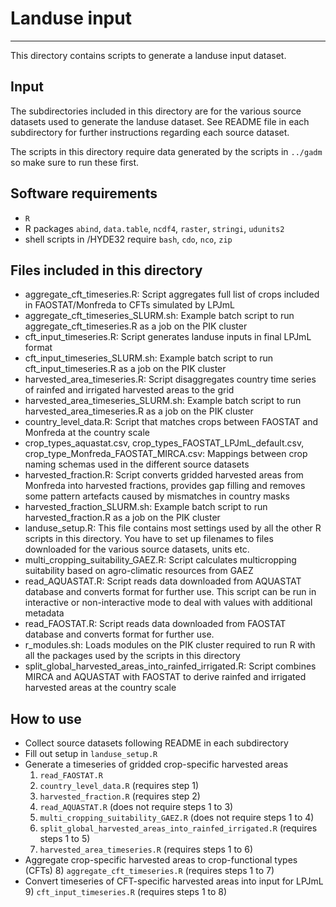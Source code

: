 # Landuse input
-----
This directory contains scripts to generate a landuse input dataset.

## Input
The subdirectories included in this directory are for the various source
datasets used to generate the landuse dataset. See README file in each
subdirectory for further instructions regarding each source dataset.

The scripts in this directory require data generated by the scripts in `../gadm`
so make sure to run these first.

## Software requirements
- `R`
- R packages `abind`, `data.table`, `ncdf4`, `raster`, `stringi`, `udunits2`
- shell scripts in /HYDE32 require `bash`, `cdo`, `nco`, `zip`

## Files included in this directory
- aggregate_cft_timeseries.R: Script aggregates full list of crops included in
  FAOSTAT/Monfreda to CFTs simulated by LPJmL
- aggregate_cft_timeseries_SLURM.sh: Example batch script to run
  aggregate_cft_timeseries.R as a job on the PIK cluster
- cft_input_timeseries.R: Script generates landuse inputs in final LPJmL format
- cft_input_timeseries_SLURM.sh: Example batch script to run
  cft_input_timeseries.R as a job on the PIK cluster
- harvested_area_timeseries.R: Script disaggregates country time series of
  rainfed and irrigated harvested areas to the grid
- harvested_area_timeseries_SLURM.sh: Example batch script to run
  harvested_area_timeseries.R as a job on the PIK cluster
- country_level_data.R: Script that matches crops between FAOSTAT and Monfreda
  at the country scale
- crop_types_aquastat.csv, crop_types_FAOSTAT_LPJmL_default.csv,
  crop_type_Monfreda_FAOSTAT_MIRCA.csv: Mappings between crop naming schemas
  used in the different source datasets
- harvested_fraction.R: Script converts gridded harvested areas from Monfreda
  into harvested fractions, provides gap filling and removes some pattern
  artefacts caused by mismatches in country masks
- harvested_fraction_SLURM.sh: Example batch script to run harvested_fraction.R
  as a job on the PIK cluster
- landuse_setup.R: This file contains most settings used by all the other R
  scripts in this directory. You have to set up filenames to files downloaded
  for the various source datasets, units etc.
- multi_cropping_suitability_GAEZ.R: Script calculates multicropping suitability
  based on agro-climatic resources from GAEZ
- read_AQUASTAT.R: Script reads data downloaded from AQUASTAT database and
  converts format for further use. This script can be run in interactive or
  non-interactive mode to deal with values with additional metadata
- read_FAOSTAT.R: Script reads data downloaded from FAOSTAT database and
  converts format for further use.
- r_modules.sh: Loads modules on the PIK cluster required to run R with all the
  packages used by the scripts in this directory
- split_global_harvested_areas_into_rainfed_irrigated.R: Script combines MIRCA
  and AQUASTAT with FAOSTAT to derive rainfed and irrigated harvested areas at
  the country scale

## How to use
- Collect source datasets following README in each subdirectory
- Fill out setup in `landuse_setup.R`
- Generate a timeseries of gridded crop-specific harvested areas
	1) `read_FAOSTAT.R`
	2) `country_level_data.R` (requires step 1)
	3) `harvested_fraction.R` (requires step 2)
	4) `read_AQUASTAT.R` (does not require steps 1 to 3)
	5) `multi_cropping_suitability_GAEZ.R` (does not require steps 1 to 4)
	6) `split_global_harvested_areas_into_rainfed_irrigated.R` (requires steps 1
      to 5)
	7) `harvested_area_timeseries.R` (requires steps 1 to 6)
- Aggregate crop-specific harvested areas to crop-functional types (CFTs)
	8) `aggregate_cft_timeseries.R` (requires steps 1 to 7)
- Convert timeseries of CFT-specific harvested areas into input for LPJmL
	9) `cft_input_timeseries.R` (requires steps 1 to 8)
